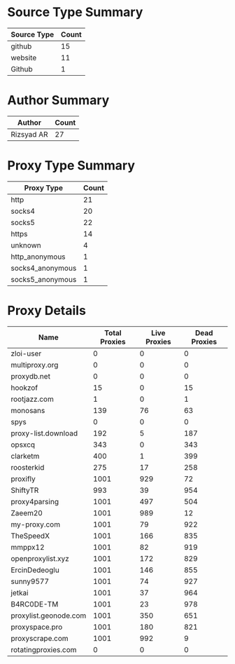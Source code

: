 # Source Type Summary

| Source Type | Count |
|-------------|-------|
| github | 15 |
| website | 11 |
| Github | 1 |


# Author Summary

| Author | Count |
|--------|-------|
| Rizsyad AR | 27 |


# Proxy Type Summary

| Proxy Type | Count |
|------------|-------|
| http | 21 |
| socks4 | 20 |
| socks5 | 22 |
| https | 14 |
| unknown | 4 |
| http_anonymous | 1 |
| socks4_anonymous | 1 |
| socks5_anonymous | 1 |


# Proxy Details

| Name | Total Proxies | Live Proxies | Dead Proxies |
|------|---------------|--------------|---------------|
| zloi-user | 0 | 0 | 0 |
| multiproxy.org | 0 | 0 | 0 |
| proxydb.net | 0 | 0 | 0 |
| hookzof | 15 | 0 | 15 |
| rootjazz.com | 1 | 0 | 1 |
| monosans | 139 | 76 | 63 |
| spys | 0 | 0 | 0 |
| proxy-list.download | 192 | 5 | 187 |
| opsxcq | 343 | 0 | 343 |
| clarketm | 400 | 1 | 399 |
| roosterkid | 275 | 17 | 258 |
| proxifly | 1001 | 929 | 72 |
| ShiftyTR | 993 | 39 | 954 |
| proxy4parsing | 1001 | 497 | 504 |
| Zaeem20 | 1001 | 989 | 12 |
| my-proxy.com | 1001 | 79 | 922 |
| TheSpeedX | 1001 | 166 | 835 |
| mmppx12 | 1001 | 82 | 919 |
| openproxylist.xyz | 1001 | 172 | 829 |
| ErcinDedeoglu | 1001 | 146 | 855 |
| sunny9577 | 1001 | 74 | 927 |
| jetkai | 1001 | 37 | 964 |
| B4RC0DE-TM | 1001 | 23 | 978 |
| proxylist.geonode.com | 1001 | 350 | 651 |
| proxyspace.pro | 1001 | 180 | 821 |
| proxyscrape.com | 1001 | 992 | 9 |
| rotatingproxies.com | 0 | 0 | 0 |
